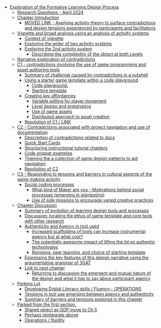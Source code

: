 -   [Exploration of the Formative Learning Design
    Process](#exploration-of-the-formative-learning-design-process)
    -   [Research Questions - April
        2024](#research-questions---april-2024)
    -   [Chapter Introduction](#chapter-introduction)
        -   [MOVED LINK - Applying activity theory to surface
            contradictions and design tensions experienced by
            participants and
            facilitator/s](#moved-link---applying-activity-theory-to-surface-contradictions-and-design-tensions-experienced-by-participants-and-facilitators)
    -   [Vignette and broad analysis using an analysis of activity
        systems](#vignette-and-broad-analysis-using-an-analysis-of-activity-systems)
        -   [Context of vignette](#context-of-vignette)
        -   [Exploring the wider of two activity
            systems](#exploring-the-wider-of-two-activity-systems)
        -   [Exploring the 2nd activity
            system](#exploring-the-2nd-activity-system)
            -   [Describing the complextity of the object at both
                Levels](#describing-the-complextity-of-the-object-at-both-levels)
    -   [Narrative exploration of
        contradictions](#narrative-exploration-of-contradictions)
    -   [C1 - contradictions involving the use of game programming and
        asset authoring
        tools](#c1---contradictions-involving-the-use-of-game-programming-and-asset-authoring-tools)
        -   [Summary of challenge caused by contradictions in a
            nutshell](#summary-of-challenge-caused-by-contradictions-in-a-nutshell)
        -   [Using a starter game template within a code
            playground](#using-a-starter-game-template-within-a-code-playground)
            -   [Code playground.](#code-playground.)
            -   [Starting template](#starting-template)
        -   [Creating key affordances](#creating-key-affordances)
            -   [Variable editing for player
                movement](#variable-editing-for-player-movement)
            -   [Level design and
                prototyping](#level-design-and-prototyping)
            -   [Use of game assets](#use-of-game-assets)
            -   [Distributed approach to asset
                creation](#distributed-approach-to-asset-creation)
        -   [Resolution of C1 / LINK](#resolution-of-c1-link)
    -   [C2 - Contradictions associated with project navigation and use
        of
        documentation](#c2---contradictions-associated-with-project-navigation-and-use-of-documentation)
        -   [Description of contradictions related to
            docs](#description-of-contradictions-related-to-docs)
        -   [Quick Start Cards](#quick-start-cards)
        -   [Structuring instructional tutorial
            chapters](#structuring-instructional-tutorial-chapters)
        -   [Code snippet examples](#code-snippet-examples)
        -   [Theming the a collection of game design patterns to aid
            navigation](#theming-the-a-collection-of-game-design-patterns-to-aid-navigation)
        -   [Resolution of C2](#resolution-of-c2)
    -   [C3 - Responding to tensions and barriers in cultural aspects of
        the game making
        activity](#c3---responding-to-tensions-and-barriers-in-cultural-aspects-of-the-game-making-activity)
        -   [Social coding processes](#social-coding-processes)
            -   [What kind of Maker are you - Motivations behind social
                processes (emerging in
                playtesting)](#what-kind-of-maker-are-you---motivations-behind-social-processes-emerging-in-playtesting)
            -   [Use of side missions to encourage varied creative
                practices](#use-of-side-missions-to-encourage-varied-creative-practices)
    -   [Chapter Discussion](#chapter-discussion)
        -   [Summary of evolution of learning design tools and
            processes](#summary-of-evolution-of-learning-design-tools-and-processes)
        -   [Discussion: locating the ethos of game template and core
            tools with other
            research](#discussion-locating-the-ethos-of-game-template-and-core-tools-with-other-research)
        -   [Authenticity and Agency in tool
            used](#authenticity-and-agency-in-tool-used)
            -   [Increased scaffolding of tools can increase
                instrumental agency but at what
                cost?](#increased-scaffolding-of-tools-can-increase-instrumental-agency-but-at-what-cost)
            -   [The potentially awesome impact of lifting the lid on
                authentic
                technologies](#the-potentially-awesome-impact-of-lifting-the-lid-on-authentic-technologies)
            -   [Remixing, peer learning, and choice of starting
                template](#remixing-peer-learning-and-choice-of-starting-template)
        -   [Expressing the key features of this design narrative using
            the argumentative grammar of
            3GAT](#expressing-the-key-features-of-this-design-narrative-using-the-argumentative-grammar-of-3gat)
        -   [Link to next chapter](#link-to-next-chapter)
            -   [Returning to discussion the emergent and mutual nature
                of the design and what it has to say about participant
                agency](#returning-to-discussion-the-emergent-and-mutual-nature-of-the-design-and-what-it-has-to-say-about-participant-agency)
    -   [Parking Lot](#parking-lot)
        -   [Developing Digital Literacy skills / Fluency -
            OPERATIONS](#developing-digital-literacy-skills-fluency---operations)
        -   [Tensions in tool use emerging between agency and
            authenticity](#tensions-in-tool-use-emerging-between-agency-and-authenticity)
        -   [Summary of barriers and tensions explored in this
            chapter](#summary-of-barriers-and-tensions-explored-in-this-chapter)
    -   [Parked from the first
        section.](#parked-from-the-first-section.)
        -   [Shared object as GDP move to Ch
            5](#shared-object-as-gdp-move-to-ch-5)
        -   [Perhaps reintegrate above](#perhaps-reintegrate-above)
        -   [Operations / fluidity](#operations-fluidity)
